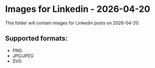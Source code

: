 # Images for Linkedin - 2026-04-20

This folder will contain images for Linkedin posts on 2026-04-20.

## Supported formats:
- PNG
- JPG/JPEG
- SVG
